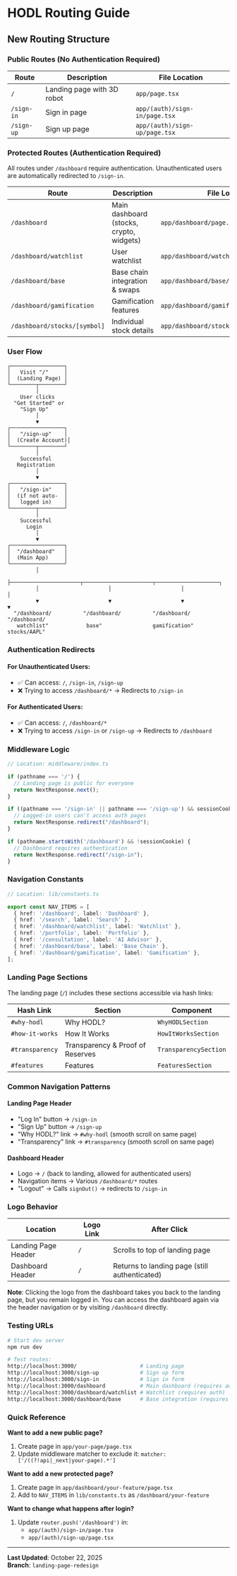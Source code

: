 # HODL Routing Guide

## New Routing Structure

### Public Routes (No Authentication Required)

| Route | Description | File Location |
|-------|-------------|---------------|
| `/` | Landing page with 3D robot | `app/page.tsx` |
| `/sign-in` | Sign in page | `app/(auth)/sign-in/page.tsx` |
| `/sign-up` | Sign up page | `app/(auth)/sign-up/page.tsx` |

### Protected Routes (Authentication Required)

All routes under `/dashboard` require authentication. Unauthenticated users are automatically redirected to `/sign-in`.

| Route | Description | File Location |
|-------|-------------|---------------|
| `/dashboard` | Main dashboard (stocks, crypto, widgets) | `app/dashboard/page.tsx` |
| `/dashboard/watchlist` | User watchlist | `app/dashboard/watchlist/page.tsx` |
| `/dashboard/base` | Base chain integration & swaps | `app/dashboard/base/page.tsx` |
| `/dashboard/gamification` | Gamification features | `app/dashboard/gamification/page.tsx` |
| `/dashboard/stocks/[symbol]` | Individual stock details | `app/dashboard/stocks/[symbol]/page.tsx` |

### User Flow

```
┌─────────────────┐
│   Visit "/"     │
│  (Landing Page) │
└────────┬────────┘
         │
    User clicks
  "Get Started" or
    "Sign Up"
         │
         ▼
┌─────────────────┐
│   "/sign-up"    │
│  (Create Account)│
└────────┬────────┘
         │
    Successful
   Registration
         │
         ▼
┌─────────────────┐
│   "/sign-in"    │
│  (if not auto-  │
│   logged in)    │
└────────┬────────┘
         │
    Successful
      Login
         │
         ▼
┌─────────────────┐
│  "/dashboard"   │
│  (Main App)     │
└─────────────────┘
         │
         ├──────────────────────┬──────────────────────┬────────────────────┐
         │                      │                      │                    │
         ▼                      ▼                      ▼                    ▼
  "/dashboard/          "/dashboard/          "/dashboard/        "/dashboard/
   watchlist"            base"                gamification"        stocks/AAPL"
```

### Authentication Redirects

#### For Unauthenticated Users:
- ✅ Can access: `/`, `/sign-in`, `/sign-up`
- ❌ Trying to access `/dashboard/*` → Redirects to `/sign-in`

#### For Authenticated Users:
- ✅ Can access: `/`, `/dashboard/*`
- ❌ Trying to access `/sign-in` or `/sign-up` → Redirects to `/dashboard`

### Middleware Logic

```typescript
// Location: middleware/index.ts

if (pathname === '/') {
  // Landing page is public for everyone
  return NextResponse.next();
}

if ((pathname === '/sign-in' || pathname === '/sign-up') && sessionCookie) {
  // Logged-in users can't access auth pages
  return NextResponse.redirect("/dashboard");
}

if (pathname.startsWith('/dashboard') && !sessionCookie) {
  // Dashboard requires authentication
  return NextResponse.redirect("/sign-in");
}
```

### Navigation Constants

```typescript
// Location: lib/constants.ts

export const NAV_ITEMS = [
  { href: '/dashboard', label: 'Dashboard' },
  { href: '/search', label: 'Search' },
  { href: '/dashboard/watchlist', label: 'Watchlist' },
  { href: '/portfolio', label: 'Portfolio' },
  { href: '/consultation', label: 'AI Advisor' },
  { href: '/dashboard/base', label: 'Base Chain' },
  { href: '/dashboard/gamification', label: 'Gamification' },
];
```

### Landing Page Sections

The landing page (`/`) includes these sections accessible via hash links:

| Hash Link | Section | Component |
|-----------|---------|-----------|
| `#why-hodl` | Why HODL? | `WhyHODLSection` |
| `#how-it-works` | How It Works | `HowItWorksSection` |
| `#transparency` | Transparency & Proof of Reserves | `TransparencySection` |
| `#features` | Features | `FeaturesSection` |

### Common Navigation Patterns

#### Landing Page Header
- "Log In" button → `/sign-in`
- "Sign Up" button → `/sign-up`
- "Why HODL?" link → `#why-hodl` (smooth scroll on same page)
- "Transparency" link → `#transparency` (smooth scroll on same page)

#### Dashboard Header
- Logo → `/` (back to landing, allowed for authenticated users)
- Navigation items → Various `/dashboard/*` routes
- "Logout" → Calls `signOut()` → redirects to `/sign-in`

### Logo Behavior

| Location | Logo Link | After Click |
|----------|-----------|-------------|
| Landing Page Header | `/` | Scrolls to top of landing page |
| Dashboard Header | `/` | Returns to landing page (still authenticated) |

**Note**: Clicking the logo from the dashboard takes you back to the landing page, but you remain logged in. You can access the dashboard again via the header navigation or by visiting `/dashboard` directly.

### Testing URLs

```bash
# Start dev server
npm run dev

# Test routes:
http://localhost:3000/                    # Landing page
http://localhost:3000/sign-up             # Sign up form
http://localhost:3000/sign-in             # Sign in form
http://localhost:3000/dashboard           # Main dashboard (requires auth)
http://localhost:3000/dashboard/watchlist # Watchlist (requires auth)
http://localhost:3000/dashboard/base      # Base integration (requires auth)
```

### Quick Reference

**Want to add a new public page?**
1. Create page in `app/your-page/page.tsx`
2. Update middleware matcher to exclude it: `matcher: ['/((?!api|_next|your-page).*']`

**Want to add a new protected page?**
1. Create page in `app/dashboard/your-feature/page.tsx`
2. Add to `NAV_ITEMS` in `lib/constants.ts` as `/dashboard/your-feature`

**Want to change what happens after login?**
1. Update `router.push('/dashboard')` in:
   - `app/(auth)/sign-in/page.tsx`
   - `app/(auth)/sign-up/page.tsx`

---

**Last Updated**: October 22, 2025  
**Branch**: `landing-page-redesign`

